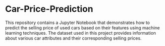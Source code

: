 # Car-Price-Prediction
This repository contains a Jupyter Notebook that demonstrates how to predict the selling price of used cars based on their features using machine learning techniques. The dataset used in this project provides information about various car attributes and their corresponding selling prices.
